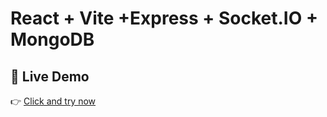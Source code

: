 # React + Vite +Express + Socket.IO + MongoDB

## 🔗 Live Demo

👉 [Click and try now](https://chat-app-frontend-five-olive.vercel.app/)

